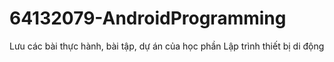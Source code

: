 # 64132079-AndroidProgramming
Lưu các bài thực hành, bài tập, dự án của học phần Lập trình thiết bị di động
